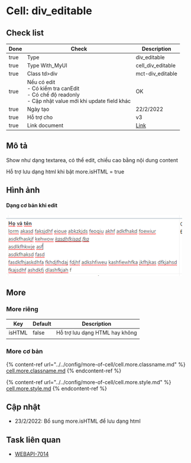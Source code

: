 # Cell: div\_editable

## Check list

<table><thead><tr><th data-type="checkbox">Done</th><th>Check</th><th>Description</th></tr></thead><tbody><tr><td>true</td><td>Type</td><td>div_editable</td></tr><tr><td>true</td><td>Type With_MyUI</td><td>cell_div_editable</td></tr><tr><td>true</td><td>Class td>div</td><td>mct-div_editable</td></tr><tr><td>true</td><td>Nếu có edit <br>- Có kiểm tra canEdit<br>- Có chế độ readonly<br>- Cập nhật value mới khi update field khác</td><td>OK</td></tr><tr><td>true</td><td>Ngày tạo</td><td>22/2/2022</td></tr><tr><td>true</td><td>Hỗ trợ cho</td><td>v3</td></tr><tr><td>true</td><td>Link document</td><td><a href="https://allianceitsc.gitbook.io/web-admin/components/mytablecell/cell-div_editable">Link</a></td></tr></tbody></table>

## Mô tả

Show như dạng textarea, có thể edit, chiều cao bằng nội dung content

Hỗ trợ lưu dạng html khi bật more.isHTML = true

## Hình ảnh

#### Dạng cơ bản khi edit

![](<../../.gitbook/assets/image (2).png>)

## More

### More riêng

| Key    | Default | Description                    |
| ------ | ------- | ------------------------------ |
| isHTML | false   | Hỗ trợ lưu dạng HTML hay không |
|        |         |                                |

### More cơ bản

{% content-ref url="../../config/more-of-cell/cell.more.classname.md" %}
[cell.more.classname.md](../../config/more-of-cell/cell.more.classname.md)
{% endcontent-ref %}

{% content-ref url="../../config/more-of-cell/cell.more.style.md" %}
[cell.more.style.md](../../config/more-of-cell/cell.more.style.md)
{% endcontent-ref %}

## Cập nhật

* 23/2/2022: Bổ sung more.isHTML để lưu dạng html

## Task liên quan

* [WEBAPI-7014](https://allianceitscvn.atlassian.net/browse/WEBAPI-7014)&#x20;

